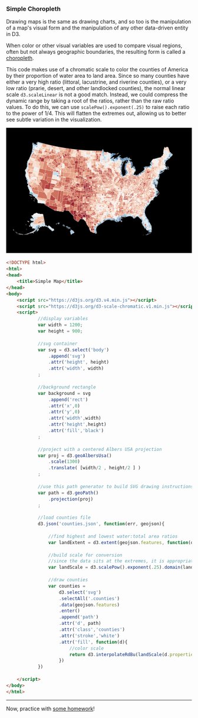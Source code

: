 ### Simple Choropleth 

Drawing maps is the same as drawing charts, and so too is the manipulation of a map's visual form and the manipulation of any other data-driven entity in D3.

When color or other visual variables are used to compare visual regions, often but not always geographic boundaries, the resulting form is called a [choropleth](https://en.wikipedia.org/wiki/Choropleth_map).

This code makes use of a chromatic scale to color the counties of America by their proportion of water area to land area. Since so many counties have either a very high ratio (littoral, lacustrine, and riverine counties), or a very low ratio (prarie, desert, and other landlocked counties), the normal linear scale `d3.scaleLinear` is not a good match. Instead, we could compress the dynamic range by taking a root of the ratios, rather than the raw ratio values. To do this, we can use `scalePow().exponent(.25)` to raise each ratio to the power of 1/4. This will flatten the extremes out, allowing us to better see subtle variation in the visualization.

![choropleth](choropleth.png)

```html
<!DOCTYPE html>
<html>
<head>
	<title>Simple Map</title>
</head>
<body>
	<script src="https://d3js.org/d3.v4.min.js"></script>
	<script src="https://d3js.org/d3-scale-chromatic.v1.min.js"></script>
	<script>
			//display variables
			var width = 1200;
			var height = 900;

			//svg container
			var svg = d3.select('body')
				.append('svg')
				.attr('height', height)
				.attr('width', width)
			;

			//background rectangle
			var background = svg
				.append('rect')
				.attr('x',0)
				.attr('y',0)
				.attr('width',width)
				.attr('height',height)
				.attr('fill','black')
			;

			//project with a centered Albers USA projection		
			var proj = d3.geoAlbersUsa()	
				.scale(1300)
				.translate( [width/2 , height/2 ] )
			;

			//use this path generator to build SVG drawing instructions from geo-coordinates
			var path = d3.geoPath()
				.projection(proj)
			;

			//load counties file
			d3.json('counties.json', function(err, geojson){

				//find highest and lowest water:total area ratios	
				var landExtent = d3.extent(geojson.features, function(d){return d.properties.AWATER / (d.properties.ALAND + d.properties.AWATER) });

				//build scale for conversion
				//since the data sits at the extremes, it is appropriate to compress the range of the values by taking a fourth root of each ratio
				var landScale = d3.scalePow().exponent(.25).domain(landExtent).range([0,1]);

				//draw counties
				var counties = 
					d3.select('svg')
					.selectAll('.counties')
					.data(geojson.features)
					.enter()
					.append('path')
					.attr('d', path)
					.attr('class','counties')
					.attr('stroke','white')
					.attr('fill', function(d){
						//color scale
						return d3.interpolateRdBu(landScale(d.properties.AWATER / (d.properties.ALAND + d.properties.AWATER)))
					})
			})

	</script>
</body>
</html>
```

-----

Now, practice with [some homework](homework.md)!